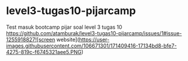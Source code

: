 # level3-tugas10-pijarcamp
Test masuk bootcamp pijar soal level 3 tugas 10
https://github.com/atamburak/level3-tugas10-pijarcamp/issues/1#issue-1255918827![screen website](https://user-images.githubusercontent.com/106671301/171409416-17134bd8-bfe7-4275-819c-f6745321aee5.PNG)
